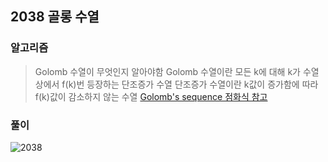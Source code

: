 ## 2038 골롱 수열 

### 알고리즘
> Golomb 수열이 무엇인지 알아야함
> Golomb 수열이란 모든 k에 대해 k가 수열상에서 f(k)번 등장하는 단조증가 수열
> 단조증가 수열이란 k값이 증가함에 따라 f(k)값이 감소하지 않는 수열
> [Golomb's sequence 점화식 참고](https://stackoverflow.com/questions/12786087/golombs-sequence)

### 풀이
![2038](https://user-images.githubusercontent.com/57518908/127458058-329a47a9-449f-4922-8603-945540cbb282.jpg)
